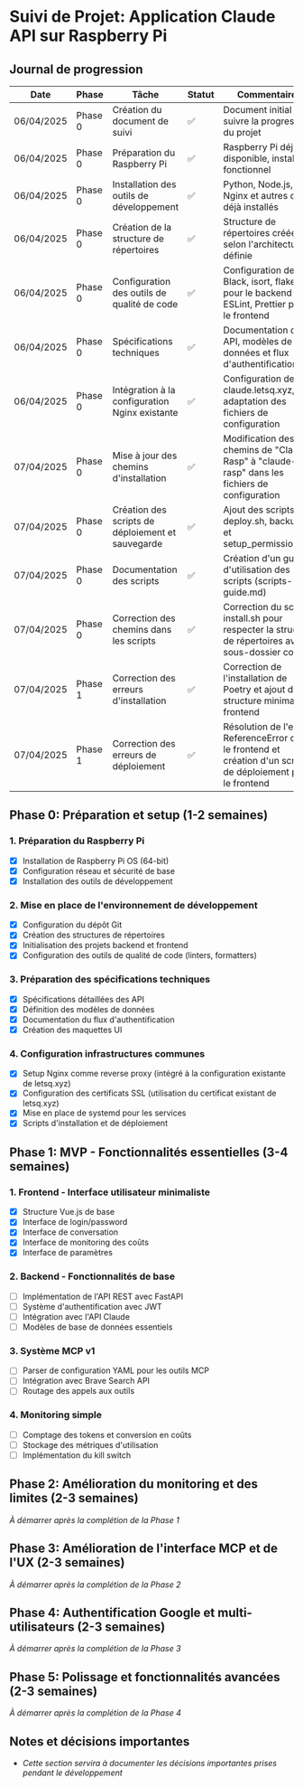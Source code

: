 # Suivi de Projet: Application Claude API sur Raspberry Pi

## Journal de progression

| Date | Phase | Tâche | Statut | Commentaires |
|------|-------|-------|--------|-------------|
| 06/04/2025 | Phase 0 | Création du document de suivi | ✅ | Document initial pour suivre la progression du projet |
| 06/04/2025 | Phase 0 | Préparation du Raspberry Pi | ✅ | Raspberry Pi déjà disponible, installé et fonctionnel |
| 06/04/2025 | Phase 0 | Installation des outils de développement | ✅ | Python, Node.js, Git, Nginx et autres outils déjà installés |
| 06/04/2025 | Phase 0 | Création de la structure de répertoires | ✅ | Structure de répertoires créée selon l'architecture définie |
| 06/04/2025 | Phase 0 | Configuration des outils de qualité de code | ✅ | Configuration de Black, isort, flake8 pour le backend et ESLint, Prettier pour le frontend |
| 06/04/2025 | Phase 0 | Spécifications techniques | ✅ | Documentation des API, modèles de données et flux d'authentification
| 06/04/2025 | Phase 0 | Intégration à la configuration Nginx existante | ✅ | Configuration de claude.letsq.xyz, adaptation des fichiers de configuration
| 07/04/2025 | Phase 0 | Mise à jour des chemins d'installation | ✅ | Modification des chemins de "Claude-Rasp" à "claude-rasp" dans les fichiers de configuration
| 07/04/2025 | Phase 0 | Création des scripts de déploiement et sauvegarde | ✅ | Ajout des scripts deploy.sh, backup.sh et setup_permissions.sh
| 07/04/2025 | Phase 0 | Documentation des scripts | ✅ | Création d'un guide d'utilisation des scripts (scripts-guide.md)
| 07/04/2025 | Phase 0 | Correction des chemins dans les scripts | ✅ | Correction du script install.sh pour respecter la structure de répertoires avec sous-dossier code
| 07/04/2025 | Phase 1 | Correction des erreurs d'installation | ✅ | Correction de l'installation de Poetry et ajout de la structure minimale du frontend
| 07/04/2025 | Phase 1 | Correction des erreurs de déploiement | ✅ | Résolution de l'erreur ReferenceError dans le frontend et création d'un script de déploiement pour le frontend

## Phase 0: Préparation et setup (1-2 semaines)

### 1. Préparation du Raspberry Pi
- [x] Installation de Raspberry Pi OS (64-bit)
- [x] Configuration réseau et sécurité de base
- [x] Installation des outils de développement

### 2. Mise en place de l'environnement de développement
- [x] Configuration du dépôt Git
- [x] Création des structures de répertoires
- [x] Initialisation des projets backend et frontend
- [x] Configuration des outils de qualité de code (linters, formatters)

### 3. Préparation des spécifications techniques
- [x] Spécifications détaillées des API
- [x] Définition des modèles de données
- [x] Documentation du flux d'authentification
- [x] Création des maquettes UI

### 4. Configuration infrastructures communes
- [x] Setup Nginx comme reverse proxy (intégré à la configuration existante de letsq.xyz)
- [x] Configuration des certificats SSL (utilisation du certificat existant de letsq.xyz)
- [x] Mise en place de systemd pour les services
- [x] Scripts d'installation et de déploiement

## Phase 1: MVP - Fonctionnalités essentielles (3-4 semaines)

### 1. Frontend - Interface utilisateur minimaliste
- [x] Structure Vue.js de base
- [x] Interface de login/password
- [x] Interface de conversation
- [x] Interface de monitoring des coûts
- [x] Interface de paramètres

### 2. Backend - Fonctionnalités de base
- [ ] Implémentation de l'API REST avec FastAPI
- [ ] Système d'authentification avec JWT
- [ ] Intégration avec l'API Claude
- [ ] Modèles de base de données essentiels

### 3. Système MCP v1
- [ ] Parser de configuration YAML pour les outils MCP
- [ ] Intégration avec Brave Search API
- [ ] Routage des appels aux outils

### 4. Monitoring simple
- [ ] Comptage des tokens et conversion en coûts
- [ ] Stockage des métriques d'utilisation
- [ ] Implémentation du kill switch

## Phase 2: Amélioration du monitoring et des limites (2-3 semaines)
*À démarrer après la complétion de la Phase 1*

## Phase 3: Amélioration de l'interface MCP et de l'UX (2-3 semaines)
*À démarrer après la complétion de la Phase 2*

## Phase 4: Authentification Google et multi-utilisateurs (2-3 semaines)
*À démarrer après la complétion de la Phase 3*

## Phase 5: Polissage et fonctionnalités avancées (2-3 semaines)
*À démarrer après la complétion de la Phase 4*

## Notes et décisions importantes
- *Cette section servira à documenter les décisions importantes prises pendant le développement*
